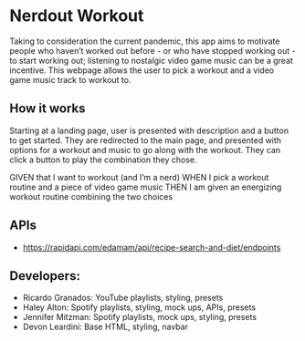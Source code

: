 # Nerdout Workout
Taking to consideration the current pandemic, this app aims to motivate people who haven’t worked out before - or who have stopped working out - to start working out; listening to nostalgic video game music can be a great incentive. This webpage allows the user to pick a workout and a video game music track to workout to.

## How it works
Starting at a landing page, user is presented with description and a button to get started. They are redirected to the main page, and presented with options for a workout and music to go along with the workout. They can click a button to play the combination they chose.

GIVEN that I want to workout (and I’m a nerd)
WHEN I pick a workout routine and a piece of video game music
THEN I am given an energizing workout routine combining the two choices

## APIs
- https://rapidapi.com/edamam/api/recipe-search-and-diet/endpoints

## Developers:
- Ricardo Granados: YouTube playlists, styling, presets
- Haley Alton: Spotify playlists, styling, mock ups, APIs, presets
- Jennifer Mitzman: Spotify playlists, mock ups, styling, presets
- Devon Leardini: Base HTML, styling, navbar
